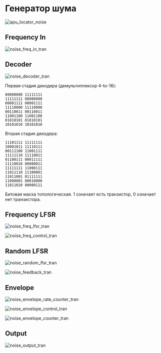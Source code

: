 # Генератор шума

![apu_locator_noise](/BreakingNESWiki/imgstore/apu/apu_locator_noise.jpg)

## Frequency In

![noise_freq_in_tran](/BreakingNESWiki/imgstore/apu/noise_freq_in_tran.jpg)

## Decoder

![noise_decoder_tran](/BreakingNESWiki/imgstore/apu/noise_decoder_tran.jpg)

Первая стадия декодера (демультиплексор 4-to-16):

```
00000000 11111111
11111111 00000000
00001111 00001111
11110000 11110000
00110011 00110011
11001100 11001100
01010101 01010101
10101010 10101010
```

Вторая стадия декодера:

```
11101111 11111111
10001011 11110111
00111100 11001111
11111110 11110011
01100111 00011111
11110010 00000011
11111111 11000111
11011110 11100001
11011001 01111111
11000001 00010000
11011010 00000111
```

Битовая маска топологическая. 1 означает есть транзистор, 0 означает нет транзистора.

## Frequency LFSR

![noise_freq_lfsr_tran](/BreakingNESWiki/imgstore/apu/noise_freq_lfsr_tran.jpg)

![noise_freq_control_tran](/BreakingNESWiki/imgstore/apu/noise_freq_control_tran.jpg)

## Random LFSR

![noise_random_lfsr_tran](/BreakingNESWiki/imgstore/apu/noise_random_lfsr_tran.jpg)

![noise_feedback_tran](/BreakingNESWiki/imgstore/apu/noise_feedback_tran.jpg)

## Envelope

![noise_envelope_rate_counter_tran](/BreakingNESWiki/imgstore/apu/noise_envelope_rate_counter_tran.jpg)

![noise_envelope_control_tran](/BreakingNESWiki/imgstore/apu/noise_envelope_control_tran.jpg)

![noise_envelope_counter_tran](/BreakingNESWiki/imgstore/apu/noise_envelope_counter_tran.jpg)

## Output

![noise_output_tran](/BreakingNESWiki/imgstore/apu/noise_output_tran.jpg)

